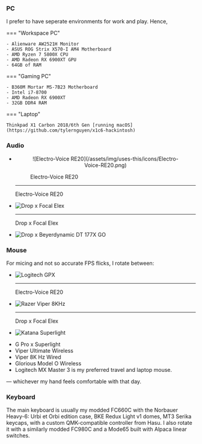 ### PC

I prefer to have seperate environments for work and play. Hence,

=== "Workspace PC"

    - Alienware AW2521H Monitor
    - ASUS ROG Strix X570-I AM4 Motherboard
    - AMD Ryzen 7 5800X CPU
    - AMD Radeon RX 6900XT GPU
    - 64GB of RAM

=== "Gaming PC"

    - B360M Mortar MS-7B23 Motherboard
    - Intel i7-8700
    - AMD Radeon RX 6900XT
    - 32GB DDR4 RAM

=== "Laptop"

    Thinkpad X1 Carbon 2018/6th Gen [running macOS](https://github.com/tylernguyen/x1c6-hackintosh)

### Audio

<div class="grid cards" markdown>

-   <figure markdown>
      <p align="center">
       ![Electro-Voice RE20](/assets/img/uses-this/icons/Electro-Voice-RE20.png)
       <figcaption>Electro-Voice RE20</figcaption>
      </p>
    </figure>

    ---

    Electro-Voice RE20

-   ![Drop x Focal Elex](/assets/img/uses-this/icons/Focal-Elex.png)

    ---

    Drop x Focal Elex

-   ![Drop x Beyerdynamic DT 177X GO](/assets/img/uses-this/icons/DT-177X-GO.png)

</div>

### Mouse

For micing and not so accurate FPS flicks, I rotate between:

<div class="grid cards" markdown>

-   ![Logitech GPX](/assets/img/uses-this/icons/Logitech-GPX.png)

    ---

    Electro-Voice RE20

-   ![Razer Viper 8KHz](/assets/img/uses-this/icons/Razer-Viper-8KHz.png)

    ---

    Drop x Focal Elex

-   ![Katana Superlight](/assets/img/uses-this/icons/Katana-Superlight.png)

</div>

- G Pro x Superlight
- Viper Ultimate Wireless
- Viper 8K Hz Wired
- Glorious Model O Wireless
- Logitech MX Master 3 is my preferred travel and laptop mouse.

— whichever my hand feels comfortable with that day.

### Keyboard

The main keyboard is usually my modded FC660C with the Norbauer Heavy-6: Urbi et Orbi edition case, BKE Redux Light v1 domes, MT3 Serika keycaps, with a custom QMK-compatible controller from Hasu.
I also rotate it with a similarly modded FC980C and a Mode65 built with Alpaca linear switches.